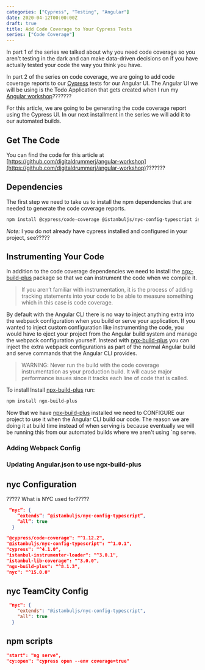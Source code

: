 ```yaml
---
categories: ["Cypress", "Testing", "Angular"]
date: 2020-04-12T00:00:00Z
draft: true
title: Add Code Coverage to Your Cypress Tests
series: ["Code Coverage"]
---
```


In part 1 of the series we talked about why you need code coverage so you aren't testing in the dark and can make data-driven decisions on if you have actually tested your code the way you think you have.

In part 2 of the series on code coverage, we are going to add code coverage reports to our [Cypress](https://cypress.io) tests for our Angular UI.   The Angular UI we will be using is the Todo Application that gets created when I run my [Angular workshop](https://digitaldrummerj.me/workshop/angular)???????

For this article,  we are going to be generating the code coverage report using  the Cypress UI.  In our next installment in the series we will add it to our automated builds.  

## Get The Code

You can find the code for this article at [https://github.com/digitaldrummerj/angular-workshop](https://github.com/digitaldrummerj/angular-workshop)???????


## Dependencies

The first step we need to take us to install the npm dependencies that are needed to generate the code coverage reports.

```bash
npm install @cypress/code-coverage @istanbuljs/nyc-config-typescript istanbul-instrumenter-loader istanbul-lib-coverage nyc 
```

*Note:* I you do not already have cypress installed and configured in your project, see?????

## Instrumenting Your Code

 In addition to the code coverage dependencies we need to install the [ngx-build-plus](?????) package so that we can instrument the code when we compile it.
 
> If you aren’t familiar with instrumentation, it is the process of adding tracking statements into your code to be able to measure something which in this case is code coverage. 

By default with the Angular CLI there is no way to inject anything extra into the webpack configuration when you build or serve your application.  If you wanted to inject custom configuration like instrumenting the code, you would have to eject your project from the Angular build system and manage the webpack configuration yourself.  Instead with [ngx-build-plus](?????) you can inject the extra webpack configurations as part of the normal Angular build and serve commands that the Angular CLI provides.

> WARNING: Never run the build with the code coverage instrumentation as your production build.  It will cause major performance issues since it tracks each line of code that is called.

To install Install [npx-build-plus](?????) run: 

```bash
npm install ngx-build-plus
```

Now that we have  [npx-build-plus](?????) installed we need to CONFIGURE our project to use it when the Angular CLI build our code.   The reason we are doing it at build time instead of when serving is because eventually we will be running this from our automated builds where we aren't using `ng serve.

### Adding Webpack Config 



### Updating Angular.json to use ngx-build-plus


## nyc Configuration 

????? What is NYC used for?????

```json
 “nyc”: {
    “extends”: “@istanbuljs/nyc-config-typescript”,
    “all”: true
  }
```

```json
"@cypress/code-coverage": "^1.12.2",
"@istanbuljs/nyc-config-typescript": "^1.0.1",
"cypress": "^4.1.0",
"istanbul-instrumenter-loader": "^3.0.1",
"istanbul-lib-coverage": "^3.0.0",
"ngx-build-plus": "^8.1.3",
"nyc": "^15.0.0"
```

## nyc TeamCity Config

```json
 "nyc": {
    "extends": "@istanbuljs/nyc-config-typescript",
    "all": true
  }
```

## npm scripts

```json
"start": "ng serve",
"cy:open": "cypress open --env coverage=true"
```

